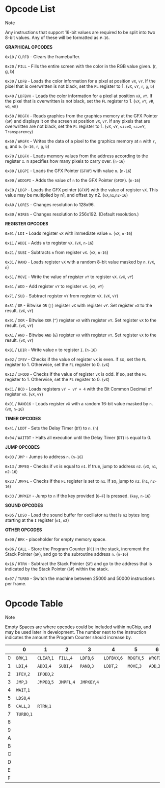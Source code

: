 # Opcode List

> [!NOTE]
> Any instructions that support 16-bit values are required to be split into two 8-bit values. Any of these will be formatted as `#-16`.

  **GRAPHICAL OPCODES**

`0x10` / `CLRFB` - Clears the framebuffer.

`0x20` / `FILL` - Fills the entire screen with the color in the RGB value given. (r, g, b)

`0x30` / `LDFB` - Loads the color information for a pixel at position `vX`, `vY`. If the pixel that is overwritten is not black, set the `FL` register to 1. (`vX`, `vY`, `r`, `g`, `b`)

`0x40` / `LDFBVX` - Loads the color information for a pixel at position `vX`, `vY`. If the pixel that is overwritten is not black, set the `FL` register to 1. (`vX`, `vY`, `vR`, `vG`, `vB`)

`0x50` / `RDGFX` - Reads graphics from the graphics memory at the GFX Pointer (`GP`) and displays it on the screen at position `vX`, `vY`. If any pixels that are overwritten are not black, set the `FL` register to 1. (`vX`, `vY`, `sizeX`, `sizeY`, `Transparency`)

`0x60` / `WRGFX` - Writes the data of a pixel to the graphics memory at `n` with `r`, `g`, and `b`. (`n-16`, `r`, `g`, `b`)

`0x70` / `LDGFX` - Loads memory values from the address according to the register `I`. n specifies how many pixels to carry over. (`n-16`)

`0x80` / `LDGPI` - Loads the GFX Pointer (`GFXP`) with value `n`. (`n-16`)

`0x90` / `ADDGPI` - Adds the value of `n` to the GFX Pointer (`GFXP`). (`n-16`)

`0xC0` / `LDGP` - Loads the GFX pointer (`GFXP`) with the value of register `vX`. This value may be multiplied by n1, and offset by n2. (`vX`,`n1`,`n2-16`)

`0xA0` / `LORES` - Changes resolution to 128x96.

`0xB0` / `HIRES` - Changes resolution to 256x192. (Default resolution.)

  **REGISTER OPCODES**

`0x01` / `LDI` - Loads register `vX` with immediate value `n`. (`vX`, `n-16`)

`0x11` / `ADDI` - Adds `n` to register `vX`. (`vX`, `n-16`)

`0x21` / `SUBI` - Subtracts `n` from register `vX`. (`vX`, `n-16`)

`0x31` / `RAND` - Loads register `vX` with a random 8-bit value masked by `n`. (`vX`, `n`)

`0x51` / `MOVE` - Write the value of register `vY` to register `vX`. (`vX`, `vY`)

`0x61` / `ADD` - Add register `vY` to register `vX`. (`vX`, `vY`)

`0x71` / `SUB` - Subtract register `vY` from register `vX`. (`vX`, `vY`)

`0x81` / `OR` - Bitwise `OR` (`|`) register `vX` with register `vY`. Set register `vX` to the result. (`vX`, `vY`)

`0x91` / `XOR` - Bitwise `XOR` (`^`) register `vX` with register `vY`. Set register `vX` to the result. (`vX`, `vY`)

`0xA1` / `AND` - Bitwise `AND` (`&`) register `vX` with register `vY`. Set register `vX` to the result. (`vX`, `vY`)

`0xB1` / `LDIR` - Write value `n` to register `I`. (`n-16`)

`0x02` / `IFEV` - Checks if the value of register `vX` is even. If so, set the `FL` register to 1. Otherwise, set the `FL` register to 0. (`vX`)

`0x12` / `IFODD` - Checks if the value of register `vX` is odd. If so, set the `FL` register to 1. Otherwise, set the `FL` register to 0. (`vX`)

`0xC1` / `BCD` - Loads registers `vY – vY + 4` with the Bit Common Decimal of register `vX`. (`vX`, `vY`)

`0xD1` / `RAND16` - Loads register `vX` with a random 16-bit value masked by `n`. (`vX`, `n-16`)

  **TIMER OPCODES**

`0x41` / `LDDT` - Sets the Delay Timer (`DT`) to `n`. (`n`)

`0x04` / `WAITDT` - Halts all execution until the Delay Timer (`DT`) is equal to 0.

  **JUMP OPCODES**

`0x03` / `JMP` - Jumps to address `n`. (`n-16`)

`0x13` / `JMPEQ` - Checks if `vX` is equal to `n1`. If true, jump to address `n2`. (`vX`, `n1`, `n2-16`)

`0x23` / `JMPFL` - Checks if the `FL` register is set to `n1`. If so, jump to `n2`. (`n1`, `n2-16`)

`0x33` / `JMPKEY` - Jump to `n` if the key provided (`0–⁠F`) is pressed. (`key`, `n-16`)

  **SOUND OPCODES**

`0x05` / `LDSO` - Load the sound buffer for oscillator `n1` that is `n2` bytes long starting at the `I` register (`n1`, `n2`)

  **OTHER OPCODES**

`0x00` / `BRK` - placeholder for empty memory space.

`0x06` / `CALL` - Store the Program Counter (`PC`) in the stack, increment the Stack Pointer (`SP`), and go to the subroutine address `n`. (`n-16`)

`0x16` / `RTRN` - Subtract the Stack Pointer (`SP`) and go to the address that is indicated by the Stack Pointer (`SP`) within the stack.

`0x07` / `TURBO` - Switch the machine between 25000 and 50000 instructions per frame.

# Opcode Table

> [!NOTE]
> Empty Spaces are where opcodes could be included within nuChip, and may be used later in development.
> The number next to the instruction indicates the amount the Program Counter should increase by.

| |0|1|2|3|4|5|6|7|8|9|A|B|C|D|E|F|
|-|-|-|-|-|-|-|-|-|-|-|-|-|-|-|-|-|
|0|`BRK`,`1`|`CLEAR`,`1`|`FILL`,`4`|`LDFB`,`6`|`LDFBVX`,`6`|`RDGFX`,`5`|`WRGFX`,`5`|`LDGFX`,`3`|`LDGPI`,`3`|`ADDGPI`,`3`|`LORES`,`1`|`HIRES`,`1`|`LDGP`,`5`| | | |
|1|`LDI`,`4`|`ADDI`,`4`|`SUBI`,`4`|`RAND`,`3`|`LDDT`,`2`|`MOVE`,`3`|`ADD`,`3`|`SUB`,`3`|`OR`,`3`|`XOR`,`3`|`AND`,`3`|`LDIR`,`3`|`BCD`,`3`|`RAND16`,`4`| | |
|2|`IFEV`,`2`|`IFODD`,`2`| | | | | | | | | | | | | | |
|3|`JMP`,`3`|`JMPEQ`,`5`|`JMPFL`,`4`|`JMPKEY`,`4`| | | | | | | | | | | | |
|4|`WAIT`,`1`| | | | | | | | | | | | | | | |
|5|`LDSO`,`4`| | | | | | | | | | | | | | | |
|6|`CALL`,`3`|`RTRN`,`1`| | | | | | | | | | | | | | |
|7|`TURBO`,`1`| | | | | | | | | | | | | | | |
|8| | | | | | | | | | | | | | | | |
|9| | | | | | | | | | | | | | | | |
|A| | | | | | | | | | | | | | | | |
|B| | | | | | | | | | | | | | | | |
|C| | | | | | | | | | | | | | | | |
|D| | | | | | | | | | | | | | | | |
|E| | | | | | | | | | | | | | | | |
|F| | | | | | | | | | | | | | | | |

